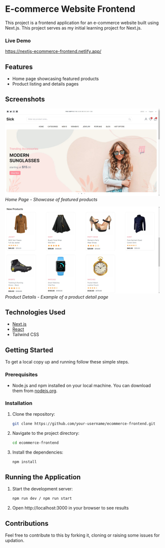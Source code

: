 # E-commerce Website Frontend

This project is a frontend application for an e-commerce website built using Next.js. This project serves as my initial learning project for Next.js.
### Live Demo
https://nextjs-ecommerce-frontend.netlify.app/

## Features

- Home page showcasing featured products
- Product listing and details pages

## Screenshots

![Home Page](./public/ss.jpg)
_Home Page - Showcase of featured products_

![Product Details](./public/ss1.jpg)
_Product Details - Example of a product detail page_

## Technologies Used

- [Next.js](https://nextjs.org/)
- [React](https://reactjs.org/)
- Tailwind CSS

## Getting Started

To get a local copy up and running follow these simple steps.

### Prerequisites

- Node.js and npm installed on your local machine. You can download them from [nodejs.org](https://nodejs.org/).

### Installation

1. Clone the repository:

   ```sh
   git clone https://github.com/your-username/ecommerce-frontend.git

   ```

2. Navigate to the project directory:

   ```sh
   cd ecommerce-frontend

   ```

3. Install the dependencies:

   ```sh
   npm install

   ```

## Running the Application

1. Start the development server:

   ```sh
   npm run dev / npm run start

   ```

2. Open http://localhost:3000 in your browser to see results

## Contributions

Feel free to contribute to this by forking it, cloning or raising some issues for updation.
